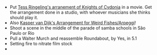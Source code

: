 - Put [Tess Ringeling's arranement of Knights of Cydonia](https://www.youtube.com/watch?v=9yHZdLswArc&list=RDovmaN-egWgM&index=10) in a movie. Get the arrangement done in a studio, with whoever musicians she thinks should play it.
- Also [Kasper van Dijk's Arrangement for Weird Fishes/Arpeggi](https://www.youtube.com/watch?v=XmjcuFY6W0g&list=RDXmjcuFY6W0g&start_radio=1)! 
- Shoot a scene in the middle of the parade of samba schools in São Paulo or Rio
- Pull a Walter Murch and reassemble Roundabout, by Yes, in 5.1
- Setting fire to nitrate film stock
- 